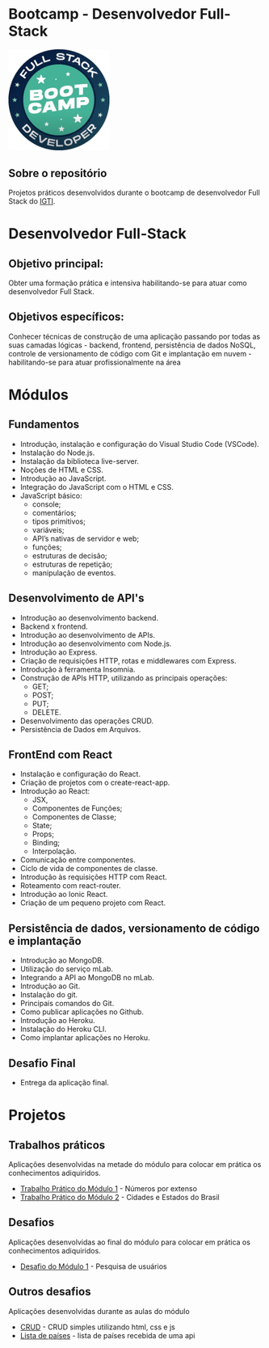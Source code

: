 # Bootcamp - Desenvolvedor Full-Stack
 
<img src="image/full-stack-logo.png" width="200">

## Sobre o repositório

Projetos práticos desenvolvidos durante o bootcamp de desenvolvedor Full Stack do [IGTI](https://www.igti.com.br/).

# Desenvolvedor Full-Stack

## Objetivo principal: 
Obter uma formação prática e intensiva habilitando-se para atuar como desenvolvedor Full Stack.

## Objetivos específicos:
Conhecer técnicas de construção de uma aplicação passando 
por todas as suas camadas lógicas - backend, frontend, 
persistência de dados NoSQL, controle de versionamento 
de código com Git e implantação em nuvem - habilitando-se 
para atuar profissionalmente na área

# Módulos

## Fundamentos
- Introdução, instalação e configuração do Visual Studio Code (VSCode). 
- Instalação do Node.js. 
- Instalação da biblioteca live-server. 
- Noções de HTML e CSS. 
- Introdução ao JavaScript. 
- Integração do JavaScript com o HTML e CSS. 
- JavaScript básico:
  - console; 
  - comentários;
  - tipos primitivos;
  - variáveis;
  - API’s nativas de servidor e web;
  - funções;
  - estruturas de decisão;
  - estruturas de repetição;
  - manipulação de eventos.
  
## Desenvolvimento de API's
- Introdução ao desenvolvimento backend. 
- Backend x frontend. 
- Introdução ao desenvolvimento de APIs. 
- Introdução ao desenvolvimento com Node.js. 
- Introdução ao Express. 
- Criação de requisições HTTP, rotas e middlewares com Express. 
- Introdução à ferramenta Insomnia. 
- Construção de APIs HTTP, utilizando as principais operações: 
  - GET;
  - POST; 
  - PUT;
  - DELETE. 
- Desenvolvimento das operações CRUD.
- Persistência de Dados em Arquivos.

## FrontEnd com React
- Instalação e configuração do React.
- Criação de projetos com o create-react-app.
- Introdução ao React:
  - JSX, 
  - Componentes de Funções;
  - Componentes de Classe;
  - State;
  - Props;
  - Binding;
  - Interpolação. 
- Comunicação entre componentes.
- Ciclo de vida de componentes de classe. 
- Introdução às requisições HTTP com React.
- Roteamento com react-router.
- Introdução ao Ionic React.
- Criação de um pequeno projeto com React.

## Persistência de dados, versionamento de código e implantação
- Introdução ao MongoDB.
- Utilização do serviço mLab.
- Integrando a API ao MongoDB no mLab.
- Introdução ao Git. 
- Instalação do git. 
- Principais comandos do Git. 
- Como publicar aplicações no Github.
- Introdução ao Heroku. 
- Instalação do Heroku CLI. 
- Como implantar aplicações no Heroku.

## Desafio Final
- Entrega da aplicação final.

# Projetos
## Trabalhos práticos
Aplicações desenvolvidas na metade do módulo para colocar em prática os conhecimentos adiquiridos.

- [Trabalho Prático do Módulo 1](https://github.com/rafa-guimaraes/bootcamp-full-stack/tree/master/trabalhos-praticos/trabalho-pratico-1) - Números por extenso
- [Trabalho Prático do Módulo 2](https://github.com/rafa-guimaraes/bootcamp-full-stack/tree/master/trabalhos-praticos/trabalho-pratico-2) - Cidades e Estados do Brasil

## Desafios
Aplicações desenvolvidas ao final do módulo para colocar em prática os conhecimentos adiquiridos.

- [Desafio do Módulo 1](https://github.com/rafa-guimaraes/bootcamp-full-stack/tree/master/desafios/desafio-1) - Pesquisa de usuários

## Outros desafios
Aplicações desenvolvidas durante as aulas do módulo

- [CRUD](https://github.com/rafa-guimaraes/bootcamp-full-stack/tree/master/outros-desafios/crud) - CRUD simples utilizando html, css e js
- [Lista de países](https://github.com/rafa-guimaraes/bootcamp-full-stack/tree/master/outros-desafios/lista-paises) - lista de países recebida de uma api
